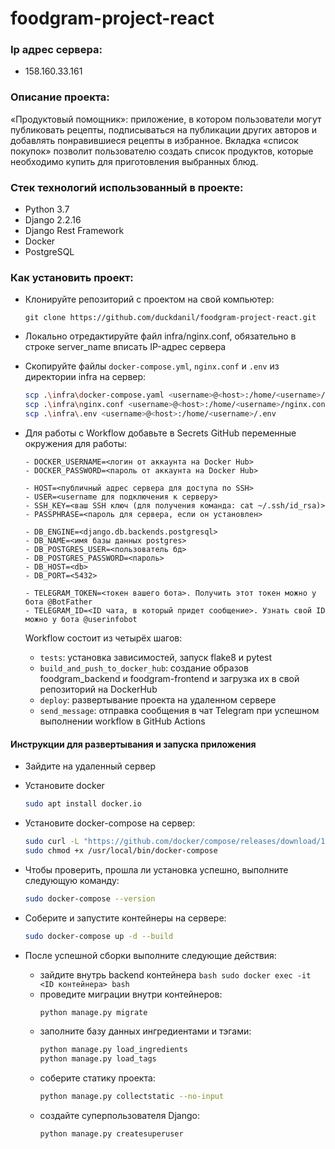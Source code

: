 # foodgram-project-react 

### Ip адрес сервера:
- 158.160.33.161

### Описание проекта:
«Продуктовый помощник»: приложение, в котором пользователи могут публиковать рецепты,
подписываться на публикации других авторов и добавлять понравившиеся рецепты в избранное.
Вкладка «список покупок» позволит пользователю создать список продуктов,
которые необходимо купить для приготовления выбранных блюд.

### Стек технологий использованный в проекте:
- Python 3.7
- Django 2.2.16
- Django Rest Framework
- Docker
- PostgreSQL

### Как установить проект:
- Клонируйте репозиторий с проектом на свой компьютер:
    ```
    git clone https://github.com/duckdanil/foodgram-project-react.git
    ```
- Локально отредактируйте файл infra/nginx.conf, обязательно в строке server_name вписать IP-адрес сервера

- Скопируйте файлы `docker-compose.yml`, `nginx.conf` и `.env` из директории infra на сервер:
  ```bash
  scp .\infra\docker-compose.yaml <username>@<host>:/home/<username>/docker-compose.yaml
  scp .\infra\nginx.conf <username>@<host>:/home/<username>/nginx.conf
  scp .\infra\.env <username>@<host>:/home/<username>/.env
  ```

- Для работы с Workflow добавьте в Secrets GitHub переменные окружения для работы:
  ```
  - DOCKER_USERNAME=<логин от аккаунта на Docker Hub>
  - DOCKER_PASSWORD=<пароль от аккаунта на Docker Hub>

  - HOST=<публичный адрес сервера для доступа по SSH>
  - USER=<username для подключения к серверу> 
  - SSH_KEY=<ваш SSH ключ (для получения команда: cat ~/.ssh/id_rsa)>
  - PASSPHRASE=<пароль для сервера, если он установлен>

  - DB_ENGINE=<django.db.backends.postgresql>
  - DB_NAME=<имя базы данных postgres>
  - DB_POSTGRES_USER=<пользователь бд>
  - DB_POSTGRES_PASSWORD=<пароль>
  - DB_HOST=<db>
  - DB_PORT=<5432>

  - TELEGRAM_TOKEN=<токен вашего бота>. Получить этот токен можно у бота @BotFather
  - TELEGRAM_ID=<ID чата, в который придет сообщение>. Узнать свой ID можно у бота @userinfobot
  ```
  Workflow состоит из четырёх шагов:
    - `tests`: установка зависимостей, запуск flake8 и pytest
    - `build_and_push_to_docker_hub`: создание образов foodgram_backend и foodgram-frontend и загрузка их в свой репозиторий на DockerHub
    - `deploy`: развертывание проекта на удаленном сервере
    - `send_message`: отправка сообщения в чат Telegram при успешном выполнении workflow в GitHub Actions

#### Инструкции для развертывания и запуска приложения
- Зайдите на удаленный сервер
- Установите docker 
  ```bash
  sudo apt install docker.io
  ```
- Установите docker-compose на сервер:
  ```bash
  sudo curl -L "https://github.com/docker/compose/releases/download/1.29.2/docker-compose-$(uname -s)-$(uname -m)" -o /usr/local/bin/docker-compose
  sudo chmod +x /usr/local/bin/docker-compose
  ```
- Чтобы проверить, прошла ли установка успешно, выполните следующую команду:
  ```bash
  sudo docker-compose --version
  ```

- Соберите и запустите контейнеры на сервере:
  ```bash
  sudo docker-compose up -d --build
  ```

- После успешной сборки выполните следующие действия:
     * зайдите внутрь backend контейнера
      ```bash
      sudo docker exec -it <ID контейнера> bash
      ```
    * проведите миграции внутри контейнеров:
      ```bash
      python manage.py migrate
      ```
    * заполните базу данных ингредиентами и тэгами:
      ```bash
      python manage.py load_ingredients
      python manage.py load_tags
      
      ```  
    * соберите статику проекта:
      ```bash
      python manage.py collectstatic --no-input
      ```  
    * создайте суперпользователя Django:
      ```bash
      python manage.py createsuperuser
